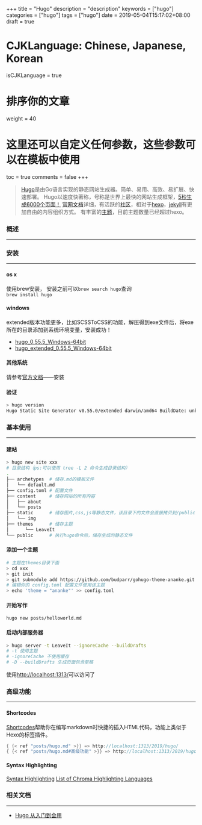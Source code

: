 +++
title = "Hugo"
description = "description"
keywords = ["hugo"]
categories = ["hugo"]
tags = ["hugo"]
date = 2019-05-04T15:17:02+08:00
draft = true
# CJKLanguage: Chinese, Japanese, Korean
isCJKLanguage = true
# 排序你的文章
weight = 40

# 这里还可以自定义任何参数，这些参数可以在模板中使用
toc = true
comments = false
+++

> [Hugo](https://gohugo.io/)是由Go语言实现的静态网站生成器。简单、易用、高效、易扩展、快速部署。
> Hugo以速度快著称，号称是世界上最快的网站生成框架，[5秒生成6000个页面！](https://twitter.com/dzello/status/895835610476199939)
> [官网文档](https://gohugo.io/documentation/)详细，有活跃的[社区](https://discourse.gohugo.io/)，相对于[hexo](https://hexo.io/zh-cn/)，[jekyll](https://jekyllrb.com/)有更加自由的内容组织方式。
> 有丰富的[主题](https://themes.gohugo.io/)，目前主题数量已经超过hexo。
<!--more-->

### 概述
---

### 安装
---
#### os x
使用brew安装， 安装之前可以`brew search hugo`查询  
`brew install hugo`

#### windows
extended版本功能更多，比如SCSSToCSS的功能，解压得到exe文件后，将exe所在的目录添加到系统环境变量，安装成功！

- [hugo_0.55.5_Windows-64bit](https://github.com/gohugoio/hugo/releases/download/v0.55.5/hugo_0.55.5_Windows-64bit.zip)
- [hugo_extended_0.55.5_Windows-64bit](https://github.com/gohugoio/hugo/releases/download/v0.55.5/hugo_extended_0.55.5_Windows-64bit.zip)


#### 其他系统
请参考[官方文档](https://gohugo.io/getting-started/installing/)——安装

#### 验证
```bash
> hugo version
Hugo Static Site Generator v0.55.0/extended darwin/amd64 BuildDate: unknown
```

### 基本使用
---
#### 建站
```bash
> hugo new site xxx
# 目录结构（ps:可以使用 tree -L 2 命令生成目录结构）
.
├── archetypes  # 储存.md的模板文件
│   └── default.md
├── config.toml # 配置文件
├── content     # 储存网站的所有内容
│   ├── about
│   └── posts
├── static      # 储存图片,css,js等静态文件，该目录下的文件会直接拷贝到/public，该文件夹的优先级高于主题下的/static文件夹
│   └── img
├── themes      # 储存主题
│      └── LeaveIt 
└── public      # 执行hugo命令后，储存生成的静态文件
```

#### 添加一个主题
```bash
# 主题在themes目录下面
> cd xxx
> git init
> git submodule add https://github.com/budparr/gohugo-theme-ananke.git themes/ananke;
# 编辑你的 config.toml 配置文件使用该主题
> echo 'theme = "ananke"' >> config.toml
```
#### 开始写作
`hugo new posts/helloworld.md`
#### 启动内部服务器
```bash
> hugo server -t LeaveIt --ignoreCache --buildDrafts
# -t 使用主题
# -ignoreCache 不使用缓存
# -D --buildDrafts 生成页面包含草稿
```
使用[http://localhost:1313/](http://localhost:1313/)可以访问了

### 高级功能
---
#### Shortcodes
[Shortcodes](https://gohugo.io/content-management/shortcodes/)帮助你在编写markdown时快捷的插入HTML代码，功能上类似于Hexo的标签插件。
```Go HTML Template
{ {< ref "posts/hugo.md" >}} => http://localhost:1313/2019/hugo/
{ {< ref "posts/hugo.md#高级功能" >}} => http://localhost:1313/2019/hugo/#高级功能
```
#### Syntax Highlighting
[Syntax Highlighting](https://gohugo.io/content-management/syntax-highlighting/)
[List of Chroma Highlighting Languages](https://gohugo.io/content-management/syntax-highlighting/#list-of-chroma-highlighting-languages)

### 相关文档
---
- [Hugo 从入门到会用](https://blog.olowolo.com/post/hugo-quick-start/)

